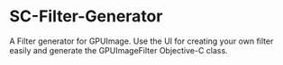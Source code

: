 SC-Filter-Generator
===================

A Filter generator for GPUImage. Use the UI for creating your own filter easily and generate the GPUImageFilter Objective-C class.
